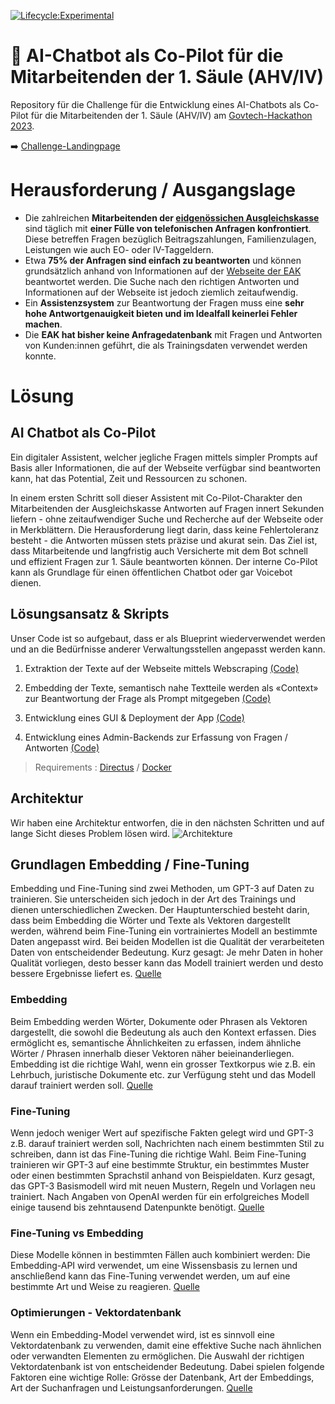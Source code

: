 [![Lifecycle:Experimental](https://img.shields.io/badge/Lifecycle-Experimental-339999)](https://img.shields.io/badge/Lifecycle-Experimental-339999)

# :wave: AI-Chatbot als Co-Pilot für die Mitarbeitenden der 1. Säule (AHV/IV)

Repository für die Challenge für die Entwicklung eines AI-Chatbots als Co-Pilot für die Mitarbeitenden der 1. Säule (AHV/IV) am [Govtech-Hackathon 2023](https://hack.opendata.ch/).

:arrow_right: [Challenge-Landingpage](https://hack.opendata.ch/project/943)

# Herausforderung / Ausgangslage

- Die zahlreichen __Mitarbeitenden der [eidgenössichen Ausgleichskasse](https://www.eak.admin.ch/eak/de/home.html)__ sind täglich mit __einer Fülle von telefonischen Anfragen konfrontiert__. Diese betreffen Fragen bezüglich Beitragszahlungen, Familienzulagen, Leistungen wie auch EO- oder IV-Taggeldern.
- Etwa __75% der Anfragen sind einfach zu beantworten__ und können grundsätzlich anhand von Informationen auf der [Webseite der EAK](https://www.eak.admin.ch/eak/de/home.html) beantwortet werden. Die Suche nach den richtigen Antworten und Informationen auf der Webseite ist jedoch ziemlich zeitaufwendig.
- Ein __Assistenzsystem__ zur Beantwortung der Fragen muss eine __sehr hohe Antwortgenauigkeit bieten und im Idealfall keinerlei Fehler machen__. 
- Die __EAK hat bisher keine Anfragedatenbank__ mit Fragen und Antworten von Kunden:innen geführt, die als Trainingsdaten verwendet werden konnte.

# Lösung

## AI Chatbot als Co-Pilot

Ein digitaler Assistent, welcher jegliche Fragen mittels simpler Prompts auf Basis aller Informationen, die auf der Webseite verfügbar sind beantworten kann, hat das Potential, Zeit und Ressourcen zu schonen.

In einem ersten Schritt soll dieser Assistent mit Co-Pilot-Charakter den Mitarbeitenden der Ausgleichskasse Antworten auf Fragen innert Sekunden liefern - ohne zeitaufwendiger Suche und Recherche auf der Webseite oder in Merkblättern. Die Herausforderung liegt darin, dass keine Fehlertoleranz besteht - die Antworten müssen stets präzise und akurat sein. Das Ziel ist, dass Mitarbeitende und langfristig auch Versicherte mit dem Bot schnell und effizient Fragen zur 1. Säule beantworten können. Der interne Co-Pilot kann als Grundlage für einen öffentlichen Chatbot oder gar Voicebot dienen.


## Lösungsansatz & Skripts

Unser Code ist so aufgebaut, dass er als Blueprint wiederverwendet werden und an die Bedürfnisse anderer Verwaltungsstellen angepasst werden kann.

1. Extraktion der Texte auf der Webseite mittels Webscraping [(Code)](https://github.com/tlorusso/govtech_eak_copilot/tree/main/01_scraping)

2. Embedding der Texte, semantisch nahe Textteile werden als «Context» zur Beantwortung der Frage als Prompt mitgegeben [(Code)](https://github.com/tlorusso/govtech_eak_copilot/tree/main/02_embedding)

3. Entwicklung eines GUI & Deployment der App [(Code)](https://github.com/tlorusso/govtech_eak_copilot/tree/main/03_app)

4. Entwicklung eines Admin-Backends zur Erfassung von Fragen / Antworten [(Code)](https://github.com/tlorusso/govtech_eak_copilot/tree/main/10_admin_ui)

> Requirements : [Directus](https://github.com/directus/directus) / [Docker](https://github.com/docker)


## Architektur 
Wir haben eine Architektur entworfen, die in den nächsten Schritten und auf lange Sicht dieses Problem lösen wird.
![Architekture](https://user-images.githubusercontent.com/101552635/227547964-d869f7c8-b505-4384-a91d-5d04d1f867f6.png)



## Grundlagen Embedding / Fine-Tuning

Embedding und Fine-Tuning sind zwei Methoden, um GPT-3 auf Daten zu trainieren. Sie unterscheiden sich jedoch in der Art des Trainings und dienen unterschiedlichen Zwecken. Der Hauptunterschied besteht darin, dass beim Embedding die Wörter und Texte als Vektoren dargestellt werden, während beim Fine-Tuning ein vortrainiertes Modell an bestimmte Daten angepasst wird.
Bei beiden Modellen ist die Qualität der verarbeiteten Daten von entscheidender Bedeutung. Kurz gesagt: Je mehr Daten in hoher Qualität vorliegen, desto besser kann das Modell trainiert werden und desto bessere Ergebnisse liefert es.
[Quelle](https://www.mlq.ai/gpt-3-fine-tuning-key-concepts/)

### Embedding

Beim Embedding werden Wörter, Dokumente oder Phrasen als Vektoren dargestellt, die sowohl die Bedeutung als auch den Kontext erfassen. Dies ermöglicht es, semantische Ähnlichkeiten zu erfassen, indem ähnliche Wörter / Phrasen innerhalb dieser Vektoren näher beieinanderliegen.
Embedding ist die richtige Wahl, wenn ein grosser Textkorpus wie z.B. ein Lehrbuch, juristische Dokumente etc. zur Verfügung steht und das Modell darauf trainiert werden soll.
[Quelle](https://www.mlq.ai/gpt-3-fine-tuning-key-concepts/)

### Fine-Tuning

Wenn jedoch weniger Wert auf spezifische Fakten gelegt wird und GPT-3 z.B. darauf trainiert werden soll, Nachrichten nach einem bestimmten Stil zu schreiben, dann ist das Fine-Tuning die richtige Wahl.
Beim Fine-Tuning trainieren wir GPT-3 auf eine bestimmte Struktur, ein bestimmtes Muster oder einen bestimmten Sprachstil anhand von Beispieldaten. Kurz gesagt, das GPT-3 Basismodell wird mit neuen Mustern, Regeln und Vorlagen neu trainiert.
Nach Angaben von OpenAI werden für ein erfolgreiches Modell einige tausend bis zehntausend Datenpunkte benötigt.
[Quelle](https://www.mlq.ai/gpt-3-fine-tuning-key-concepts/)

### Fine-Tuning vs Embedding

Diese Modelle können in bestimmten Fällen auch kombiniert werden: Die Embedding-API wird verwendet, um eine Wissensbasis zu lernen und anschließend kann das Fine-Tuning verwendet werden, um auf eine bestimmte Art und Weise zu reagieren.
[Quelle](https://www.mlq.ai/gpt-3-fine-tuning-key-concepts/)

### Optimierungen - Vektordatenbank

Wenn ein Embedding-Model verwendet wird, ist es sinnvoll eine Vektordatenbank zu verwenden, damit eine effektive Suche nach ähnlichen oder verwandten Elementen zu ermöglichen. Die Auswahl der richtigen Vektordatenbank ist von entscheidender Bedeutung. Dabei spielen folgende Faktoren eine wichtige Rolle: Grösse der Datenbank, Art der Embeddings, Art der Suchanfragen und Leistungsanforderungen.
[Quelle](https://betterprogramming.pub/openais-embedding-model-with-vector-database-b69014f04433)
